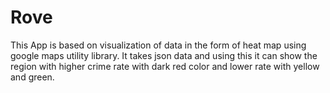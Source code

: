 # Rove
This App is based on visualization of data in the form of heat map using google maps utility library.
It takes json data and using this it can show the region with higher crime rate with dark red color and lower rate with yellow and green.
